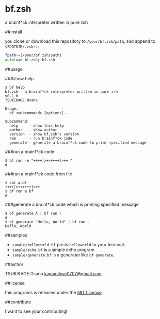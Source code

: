 bf.zsh
===

a brainf\*ck interpreter written in pure zsh

##install

you clone or download this repository to `/your/bf.zsh/path`, and append to `$ZDOTDIR/.zshrc`:

```zsh
fpath+=(/your/bf.zsh/path)
autoload bf.zsh; bf.zsh
```

##usage

###show help

```
$ bf help
bf.zsh - a brainf*ck interpreter written in pure zsh
v0.1.0
TSUKIKAGE Osana

Usage:
  bf <subcommand> [options]...

Subcommand:
  help     - show this help
  author   - show author
  version  - show bf.zsh's version
  run      - run brainf*ck code
  generate - generate a brainf*ck code to print specified message

```

###run a brainf\*ck code

```
$ bf run -e "++++[>+<++++]>++."
A
```

###run a brainf\*ck code from file

```
$ cat a.bf
++++[>+<++++]>++.
$ bf run a.bf
A
```

###generate a brainf\*ck code which is printing specified message

```
$ bf generate A | bf run -
A
$ bf generate "Hello, World" | bf run -
Hello, World
```

##samples

  - `sample/helloworld.bf` prints `helloworld` to your terminal.
  - `sample/echo.bf` is a simple echo program.
  - `sample/generate.bf` is a generator like `bf generate`.

##author

TSUKIKAGE Osana <kagamilove0707@gmail.com>

##license

this programs is released under the [MIT License](http://opensource.org/license/MIT).

##contribute

I want to see your contributing!
